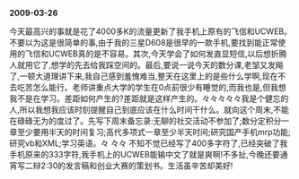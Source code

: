 **2009-03-26**

今天最高兴的事就是花了4000多K的流量更新了我手机上原有的飞信和UCWEB。不要以为这是很简单的事,由于我的三星D608是很早的一款手机,要找到能正常使用的飞信和UCWEB真的是不容易。其次,今天学会了如何发直显短信,以后想折腾人就用它了,想学的先去给我踩空间的。最后,要说一说今天的数分课,老邹又发飚了,一顿大道理讲下来,我自己感到羞愧难当,整天在这里上的是些什么学啊,现在不去吃苦怎么能行。老师讲重点大学的学生在0点前很少有睡觉的,而我也是,但我想我不是在学习。差距如何产生的?差距就是这样产生的。々々々々々我是个健忘的人,所以我想我应该时刻提醒自己到底应该在什么时间干什么。就向这个周末,不能在碌碌无为的度过了。先写下周末备忘录:无聊的社交活动不参加了;数分定积分一章至少要用半天的时间复习;高代多项式一章至少半天时间;研究国产手机mrp功能;研究vb和XML;学习英语。々 々々 不知不觉已经写了400多字符了,已经突破了我手机原来的333字符,我手机上的UCWEB能输中文了就是爽啊!不多扯,今晚还要通宵写二辩2:30的发言稿和创业大赛的策划书。生活虽辛苦却美好!